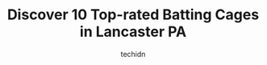 ---
layout: ampstory
image: https://i0.wp.com/www.depkes.org/wp-content/uploads/2023/06/batting-cages-0-in-lancaster-pa-1685821746.jpeg?resize=640,853
author: techidn
featured: false
description: Discover the impressive array of Batting Cages options in Lancaster PA, where you can find 10 of the largest Batting Cages establishments in the area. From renowned classics to hidden gems, 
title: Discover 10 Top-rated Batting Cages in Lancaster PA
cover:
   title: Discover 10 Top-rated Batting Cages in Lancaster PA
   subtitle: Rickpate
   background: https://www.depkes.org/wp-content/uploads/2023/06/batting-cages-0-in-lancaster-pa-1685821746.jpeg

pages: 
 - layout: thirds
   top: <h1>#1 Play It Again Sports</h1>
   bottom: "<p>Has a decent selection of sports products. Love supporting local. When you walk in the door someone is always their to greet you and ask you if you need any help. The Sta</p>"
   background: https://www.depkes.org/wp-content/uploads/2023/06/batting-cages-1-in-lancaster-pa-1685821747.jpeg
   backgroundblur: true
 - layout: thirds
   top: <h1>#2 Challenge Family Fun Center</h1>
   bottom: "<p>Not as big or fancy as a Dave n Busters, but still a great local fun place for the family. Play the games, win some tickets, get some prizes. They have some really cool s</p>"
   background: https://www.depkes.org/wp-content/uploads/2023/06/batting-cages-2-in-lancaster-pa-1685821747.jpeg
   cta:
      link: https://www.depkes.org/blog/discover-10-top-rated-batting-cages-in-lancaster-pa/
      text: Discover 10 Top-rated Batting Cages in Lancaster PA
 - layout: thirds
   top: <h1>#3 Spooky Nook LANCO</h1>
   bottom: "<p>1901 Miller Rd, East Petersburg, PA 17520, United States</p>"
   background: https://www.depkes.org/wp-content/uploads/2023/06/batting-cages-3-in-lancaster-pa-1685821747.jpeg
   cta:
      link: https://www.depkes.org/blog/discover-10-top-rated-batting-cages-in-lancaster-pa/
      text: Discover 10 Top-rated Batting Cages in Lancaster PA
 - layout: thirds
   top: <h1>#4 High Sports Family Fun Center</h1>
   bottom: "<p>727 Furnace Hills Pike, Lititz, PA 17543, United States</p>"
   background: https://images.unsplash.com/photo-1489694553447-4c9339da310d?ixlib=rb-4.0.3&ixid=MnwxMjA3fDB8MHxwaG90by1wYWdlfHx8fGVufDB8fHx8&auto=format&fit=crop&w=640&h=853&q=80
   cta:
      link: https://www.depkes.org/blog/discover-10-top-rated-batting-cages-in-lancaster-pa/
      text: Discover 10 Top-rated Batting Cages in Lancaster PA
 - layout: thirds
   top: <h1>#5 Grand Slam USA</h1>
   bottom: "<p>11 Lancaster Ave, Malvern, PA 19355, United States</p>"
   background: https://images.unsplash.com/photo-1613843873231-1447db182f97?ixlib=rb-4.0.3&ixid=MnwxMjA3fDB8MHxwaG90by1wYWdlfHx8fGVufDB8fHx8&auto=format&fit=crop&w=640&h=853&q=80
   cta:
      link: https://www.depkes.org/blog/discover-10-top-rated-batting-cages-in-lancaster-pa/
      text: Discover 10 Top-rated Batting Cages in Lancaster PA
 - layout: thirds
   top: <h1>#6 The Hitters Edge</h1>
   bottom: "<p>3679 Eberhart Rd #3629, Whitehall, PA 18052, United States</p>"
   background: https://images.unsplash.com/photo-1614648718611-0635f29016cb?ixlib=rb-4.0.3&ixid=MnwxMjA3fDB8MHxwaG90by1wYWdlfHx8fGVufDB8fHx8&auto=format&fit=crop&w=640&h=853&q=80
   cta:
      link: https://www.depkes.org/blog/discover-10-top-rated-batting-cages-in-lancaster-pa/
      text: Discover 10 Top-rated Batting Cages in Lancaster PA
 - layout: thirds
   top: <h1>#7 BIG 8 BASEBALL BATTING CAGES</h1>
   bottom: "<p>Lancaster, CA 93534, United States</p>"
   background: https://images.unsplash.com/photo-1547366785-564103df7e13?ixlib=rb-4.0.3&ixid=MnwxMjA3fDB8MHxwaG90by1wYWdlfHx8fGVufDB8fHx8&auto=format&fit=crop&w=640&h=853&q=80
   cta:
      link: https://www.depkes.org/blog/discover-10-top-rated-batting-cages-in-lancaster-pa/
      text: Discover 10 Top-rated Batting Cages in Lancaster PA
 - layout: thirds
   middle: Continue reading...
   background: https://images.unsplash.com/photo-1632260260864-caf7fde5ec36?ixlib=rb-4.0.3&ixid=MnwxMjA3fDB8MHxwaG90by1wYWdlfHx8fGVufDB8fHx8&auto=format&fit=crop&w=640&h=853&q=80
   cta:
      link: https://www.depkes.org/blog/discover-10-top-rated-batting-cages-in-lancaster-pa/
      text: Discover 10 Top-rated Batting Cages in Lancaster PA
      
---
